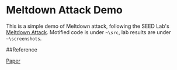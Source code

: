 Meltdown Attack Demo
==

This is a simple demo of Meltdown attack, following the SEED Lab's [Meltdown Attack](http://www.cis.syr.edu/~wedu/seed/Labs_16.04/System/Meltdown_Attack/Meltdown_Attack.pdf). Motified code is under ```~\src```, lab results are under ```~\screenshots```.

##Reference

[Paper](https://meltdownattack.com/meltdown.pdf)


